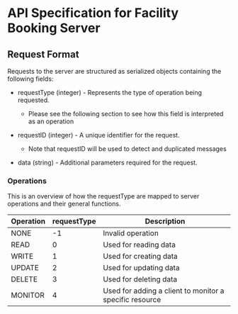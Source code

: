 # API Specification for Facility Booking Server

## Request Format
Requests to the server are structured as serialized objects containing the following fields:

- requestType (integer) - Represents the type of operation being requested.

  - Please see the following section to see how this field is interpreted as an operation

- requestID (integer) - A unique identifier for the request.
  
  - Note that requestID will be used to detect and duplicated messages

- data (string) - Additional parameters required for the request.

### Operations
This is an overview of how the requestType are mapped to server operations and their general functions.

| Operation | requestType | Description |
| ----------- | ---------------- | --------------- |
| NONE | -1 | Invalid operation |
| READ | 0 | Used for reading data |
| WRITE | 1 | Used for creating data |
| UPDATE | 2 | Used for updating data |
| DELETE | 3 | Used for deleting data |
| MONITOR | 4 | Used for adding a client to monitor a  specific resource |

